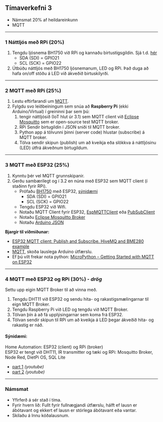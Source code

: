 ## Tímaverkefni 3

- Námsmat 20% af heildareinkunn
- MQTT

---

### 1 Náttljós með RPi (20%)

1. Tengdu ljósnema BH1750 við RPi og kannaðu birtustigsgildin. Sjá t.d. [hér](https://www.raspberrypi-spy.co.uk/2015/03/bh1750fvi-i2c-digital-light-intensity-sensor/)
   - SDA (SDI) = GPIO21
   - SCL (SCK) = GPIO22 
1. Útbúðu náttljós með BH1750 ljósnemanum, LED og RPi. Það duga að hafa on/off stöðu á LED við ákveðið birtuskilyrði.

---

### 2 MQTT með RPi (25%)

1. Lestu eftirfarandi um [MQTT](https://github.com/microsoft/IoT-For-Beginners/blob/main/1-getting-started/lessons/4-connect-internet/README.md#introduction). 
1. Fylgdu svo leiðbeiningum sem snúa að **Raspberry Pi** (ekki Arduino/Virtual) í greininni þar sem þú:
   1.  tengir náttljósið (IoT hlut úr 3.1) sem MQTT client við [Eclipse Mosquitto](https://test.mosquitto.org/) sem er open-source test MQTT broker. 
   1.  RPi Sendir birtugildin í JSON sniði til MQTT broker.
   1.  Python app á tölvunni þinni (server code) hlustar (subscribe) á MQTT broker.
   1.  Tölva sendir skipun (publish) um að kveikja eða slökkva á náttljósinu (LED) útfrá ákveðnum birtugildum.

---

### 3 MQTT með ESP32 (25%) 

1. Kynntu þér vel MQTT grunnskipanir.
1. Gerðu sambærilegt og í 3.2 en núna með ESP32 sem MQTT client (í staðinn fyrir RPi). 
   - Prófaðu [BH1750](https://www.arduino.cc/reference/en/libraries/bh1750/) með ESP32, [sýnidæmi](https://github.com/claws/BH1750#example)
      - SDA (SDI) = GPIO21
      - SCL (SCK) = GPIO22 
   - Tengdu ESP32 við Wifi.
   - Notaðu MQTT Client fyrir ESP32, [EspMQTTClient](https://www.arduino.cc/reference/en/libraries/espmqttclient/) eða [PubSubClient](https://github.com/knolleary/pubsubclient) 
   - Notaðu [Eclipse Mosquitto Broker](https://test.mosquitto.org/)
   - Notaðu [Arduino JSON](https://arduinojson.org/)


**Bjargir til viðmiðunar:**
- [ESP32 MQTT client: Publish and Subscribe. HiveMQ and BME280 example](https://www.survivingwithandroid.com/esp32-mqtt-client-publish-and-subscribe/) 
- [MQTT](https://github.com/microsoft/IoT-For-Beginners/blob/main/1-getting-started/lessons/4-connect-internet/README.md#introduction), skoða lauslega Arduino útfærslu.
- Ef þú vilt frekar nota python: [MicroPython – Getting Started with MQTT on ESP32](https://randomnerdtutorials.com/micropython-mqtt-esp32-esp8266/)

---

### 4 MQTT með ESP32 og RPi (30%) - _drög_

Settu upp eigin MQTT Broker til að vinna með.

1. Tengdu DHT11 við ESP32 og sendu hita- og rakastigsmælingarnar til eign MQTT Broker.
1. Tengdu Raspberry Pi við LED og tengdu við MQTT Broker.
1. Tölvan þín á að fá upplýsingarnar sem koma frá ESP32.
1. Tölvan sendir skipun til RPi um að kveikja á LED þegar ákveðið hita- og rakastig er náð.

#### Sýnidæmi:
Home Automation: ESP32 (client) og RPi (broker) <br>
ESP32 er tengt við DHT11, IR transmitter og tæki og RPi: Mosquitto Broker, Node Red, DietPi OS, SQL Lite
- [part 1](https://www.youtube.com/watch?v=kRvNlSJs0Hg&ab_channel=BorisDusnoki) _(youtube)_
- [part 2](https://www.youtube.com/watch?v=menuVmKz-mc&t=0s&ab_channel=BorisDusnoki) _(youtube)_

---

### Námsmat

- Yfirferð á sér stað í tíma.
- Fyrir hvern lið: Fullt fyrir fullnægjandi útfærslu, hálft ef lausn er ábótavant og ekkert ef lausn er stórlega ábótavant eða vantar.
- Skilaðu á Innu kóðalausnum.

